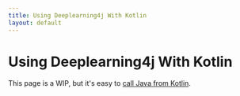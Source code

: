 ```yaml
---
title: Using Deeplearning4j With Kotlin
layout: default
---
```


# Using Deeplearning4j With Kotlin

This page is a WIP, but it's easy to [call Java from Kotlin](https://kotlinlang.org/docs/reference/java-interop.html). 
